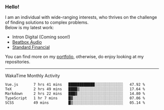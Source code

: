 ### Hello!

I am an individual with wide-ranging interests, who thrives on the challenge of finding solutions to complex problems. <br/> Below is my latest work:
- Intron Digital (Coming soon!)
- [Beatbox Audio](https://bumbleboss.xyz/w/beatbox-audio)
- [Standard Financial](https://bumbleboss.xyz/w/standard-financial)

You can find more on my [portfolio](https://bumbleboss.xyz/work), otherwise, do enjoy looking at my repositories.

---

WakaTime Monthly Activity

<!--START_SECTION:waka-->

```txt
Vue.js       7 hrs 41 mins   ████████████░░░░░░░░░░░░░   47.92 %
TeX          2 hrs 49 mins   ████▒░░░░░░░░░░░░░░░░░░░░   17.64 %
Markdown     2 hrs 22 mins   ███▓░░░░░░░░░░░░░░░░░░░░░   14.80 %
TypeScript   1 hr 7 mins     █▓░░░░░░░░░░░░░░░░░░░░░░░   07.06 %
SCSS         49 mins         █▒░░░░░░░░░░░░░░░░░░░░░░░   05.14 %
```

<!--END_SECTION:waka-->
